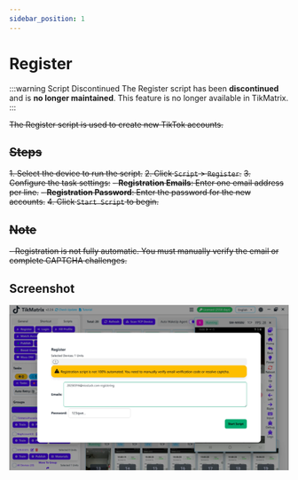 ```yaml
---
sidebar_position: 1
---
```


# Register

:::warning Script Discontinued
The Register script has been **discontinued** and is **no longer maintained**. This feature is no longer available in TikMatrix.
:::

~~The Register script is used to create new TikTok accounts.~~

## ~~Steps~~

~~1. Select the device to run the script.~~
~~2. Click `Script` > `Register`.~~
~~3. Configure the task settings:~~
    ~~- **Registration Emails**: Enter one email address per line.~~
    ~~- **Registration Password**: Enter the password for the new accounts.~~
~~4. Click `Start Script` to begin.~~

## ~~Note~~

~~- Registration is not fully automatic. You must manually verify the email or complete CAPTCHA challenges.~~

## Screenshot

![Register](../img/register.webp)
